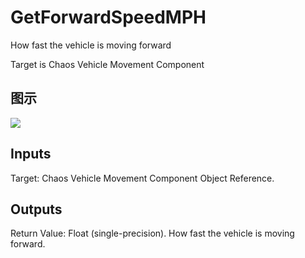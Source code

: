 # GetForwardSpeedMPH

How fast the vehicle is moving forward

Target is Chaos Vehicle Movement Component

## 图示

![]($-20221218-19034906.png)

## Inputs

Target: Chaos Vehicle Movement Component Object Reference.  

## Outputs

Return Value: Float (single-precision). How fast the vehicle is moving forward.

